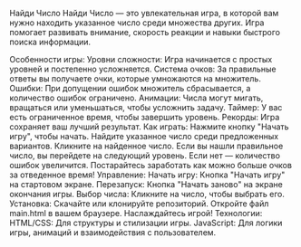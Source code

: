 Найди Число
Найди Число — это увлекательная игра, в которой вам нужно находить указанное число среди множества других. Игра помогает развивать внимание, скорость реакции и навыки быстрого поиска информации.

Особенности игры:
Уровни сложности: Игра начинается с простых уровней и постепенно усложняется.
Система очков: За правильные ответы вы получаете очки, которые умножаются на множитель.
Ошибки: При допущении ошибок множитель сбрасывается, а количество ошибок ограничено.
Анимации: Числа могут мигать, вращаться или уменьшаться, чтобы усложнить задачу.
Таймер: У вас есть ограниченное время, чтобы завершить уровень.
Рекорды: Игра сохраняет ваш лучший результат.
Как играть:
Нажмите кнопку "Начать игру", чтобы начать.
Найдите указанное число среди предложенных вариантов.
Кликните на найденное число.
Если вы нашли правильное число, вы перейдете на следующий уровень. Если нет — количество ошибок увеличится.
Постарайтесь заработать как можно больше очков за отведенное время!
Управление:
Начать игру: Кнопка "Начать игру" на стартовом экране.
Перезапуск: Кнопка "Начать заново" на экране окончания игры.
Выбор числа: Кликните на число, чтобы выбрать его.
Установка:
Скачайте или клонируйте репозиторий.
Откройте файл main.html в вашем браузере.
Наслаждайтесь игрой!
Технологии:
HTML/CSS: Для структуры и стилизации игры.
JavaScript: Для логики игры, анимаций и взаимодействия с пользователем.
